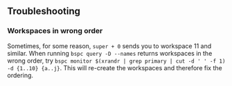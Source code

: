 ## Troubleshooting
### Workspaces in wrong order
Sometimes, for some reason, `super + 0` sends you to workspace 11 and similar.
When running `bspc query -D --names` returns workspaces in the wrong order, try `bspc monitor $(xrandr | grep primary | cut -d ' ' -f 1) -d {1..10} {a..j}`.
This will re-create the workspaces and therefore fix the ordering.
